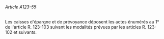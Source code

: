###### Article A123-55

Les caisses d'épargne et de prévoyance déposent les actes énumérés au 1° de l'article R. 123-103 suivant les modalités prévues par les articles R. 123-102 et suivants.

